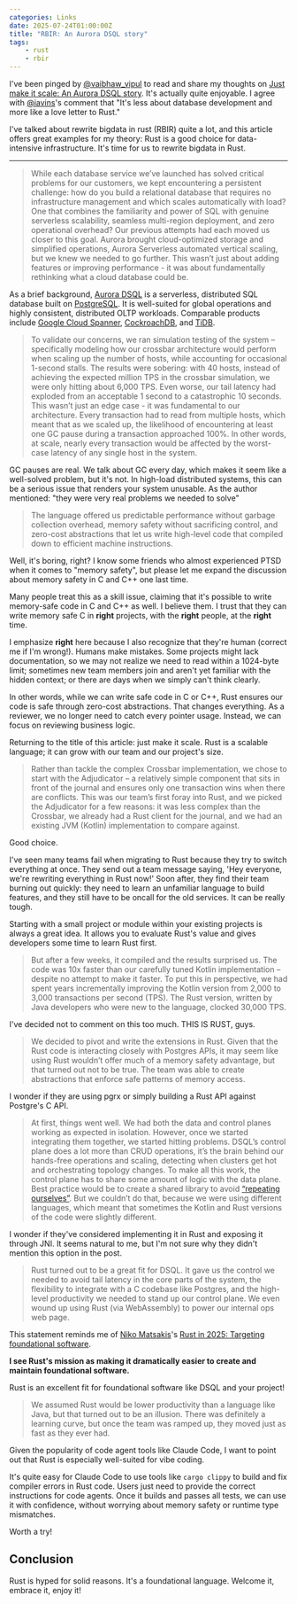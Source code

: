```yaml
---
categories: Links
date: 2025-07-24T01:00:00Z
title: "RBIR: An Aurora DSQL story"
tags:
    - rust
    - rbir
---
```


I've been pinged by [@vaibhaw_vipul](https://x.com/vaibhaw_vipul) to read and share my thoughts on [Just make it scale: An Aurora DSQL story](https://www.allthingsdistributed.com/2025/05/just-make-it-scale-an-aurora-dsql-story.html). It's actually quite enjoyable. I agree with [@iavins](https://x.com/iavins)'s comment that "It's less about database development and more like a love letter to Rust."

I've talked about rewrite bigdata in rust (RBIR) quite a lot, and this article offers great examples for my theory: Rust is a good choice for data-intensive infrastructure. It's time for us to rewrite bigdata in Rust.

---

> While each database service we’ve launched has solved critical problems for our customers, we kept encountering a persistent challenge: how do you build a relational database that requires no infrastructure management and which scales automatically with load? One that combines the familiarity and power of SQL with genuine serverless scalability, seamless multi-region deployment, and zero operational overhead? Our previous attempts had each moved us closer to this goal. Aurora brought cloud-optimized storage and simplified operations, Aurora Serverless automated vertical scaling, but we knew we needed to go further. This wasn’t just about adding features or improving performance - it was about fundamentally rethinking what a cloud database could be.

As a brief background, [Aurora DSQL](https://aws.amazon.com/rds/aurora/) is a serverless, distributed SQL database built on [PostgreSQL](https://www.postgresql.org/). It is well-suited for global operations and highly consistent, distributed OLTP workloads. Comparable products include [Google Cloud Spanner](https://cloud.google.com/spanner), [CockroachDB](https://www.cockroachlabs.com/), and [TiDB](https://pingcap.com/).

> To validate our concerns, we ran simulation testing of the system – specifically modeling how our crossbar architecture would perform when scaling up the number of hosts, while accounting for occasional 1-second stalls. The results were sobering: with 40 hosts, instead of achieving the expected million TPS in the crossbar simulation, we were only hitting about 6,000 TPS. Even worse, our tail latency had exploded from an acceptable 1 second to a catastrophic 10 seconds. This wasn’t just an edge case - it was fundamental to our architecture. Every transaction had to read from multiple hosts, which meant that as we scaled up, the likelihood of encountering at least one GC pause during a transaction approached 100%. In other words, at scale, nearly every transaction would be affected by the worst-case latency of any single host in the system.

GC pauses are real. We talk about GC every day, which makes it seem like a well-solved problem, but it's not. In high-load distributed systems, this can be a serious issue that renders your system unusable. As the author mentioned: "they were very real problems we needed to solve"

> The language offered us predictable performance without garbage collection overhead, memory safety without sacrificing control, and zero-cost abstractions that let us write high-level code that compiled down to efficient machine instructions.

Well, it's boring, right? I know some friends who almost experienced PTSD when it comes to "memory safety", but please let me expand the discussion about memory safety in C and C++ one last time.

Many people treat this as a skill issue, claiming that it's possible to write memory-safe code in C and C++ as well. I believe them. I trust that they can write memory safe C in **right** projects, with the **right** people, at the **right** time.

I emphasize **right** here because I also recognize that they're human (correct me if I'm wrong!). Humans make mistakes. Some projects might lack documentation, so we may not realize we need to read within a 1024-byte limit; sometimes new team members join and aren't yet familiar with the hidden context; or there are days when we simply can't think clearly.

In other words, while we can write safe code in C or C++, Rust ensures our code is safe through zero-cost abstractions. That changes everything. As a reviewer, we no longer need to catch every pointer usage. Instead, we can focus on reviewing business logic.

Returning to the title of this article: just make it scale. Rust is a scalable language; it can grow with our team and our project's size.

> Rather than tackle the complex Crossbar implementation, we chose to start with the Adjudicator – a relatively simple component that sits in front of the journal and ensures only one transaction wins when there are conflicts. This was our team’s first foray into Rust, and we picked the Adjudicator for a few reasons: it was less complex than the Crossbar, we already had a Rust client for the journal, and we had an existing JVM (Kotlin) implementation to compare against.

Good choice.

I've seen many teams fail when migrating to Rust because they try to switch everything at once. They send out a team message saying, 'Hey everyone, we're rewriting everything in Rust now!' Soon after, they find their team burning out quickly: they need to learn an unfamiliar language to build features, and they still have to be oncall for the old services. It can be really tough.

Starting with a small project or module within your existing projects is always a great idea. It allows you to evaluate Rust's value and gives developers some time to learn Rust first.

> But after a few weeks, it compiled and the results surprised us. The code was 10x faster than our carefully tuned Kotlin implementation – despite no attempt to make it faster. To put this in perspective, we had spent years incrementally improving the Kotlin version from 2,000 to 3,000 transactions per second (TPS). The Rust version, written by Java developers who were new to the language, clocked 30,000 TPS.

I've decided not to comment on this too much. THIS IS RUST, guys.

> We decided to pivot and write the extensions in Rust. Given that the Rust code is interacting closely with Postgres APIs, it may seem like using Rust wouldn’t offer much of a memory safety advantage, but that turned out not to be true. The team was able to create abstractions that enforce safe patterns of memory access.

I wonder if they are using pgrx or simply building a Rust API against Postgre's C API.

> At first, things went well. We had both the data and control planes working as expected in isolation. However, once we started integrating them together, we started hitting problems. DSQL’s control plane does a lot more than CRUD operations, it’s the brain behind our hands-free operations and scaling, detecting when clusters get hot and orchestrating topology changes. To make all this work, the control plane has to share some amount of logic with the data plane. Best practice would be to create a shared library to avoid [“repeating ourselves”](https://en.wikipedia.org/wiki/Don%27t_repeat_yourself). But we couldn’t do that, because we were using different languages, which meant that sometimes the Kotlin and Rust versions of the code were slightly different.

I wonder if they've considered implementing it in Rust and exposing it through JNI. It seems natural to me, but I'm not sure why they didn't mention this option in the post.

> Rust turned out to be a great fit for DSQL. It gave us the control we needed to avoid tail latency in the core parts of the system, the flexibility to integrate with a C codebase like Postgres, and the high-level productivity we needed to stand up our control plane. We even wound up using Rust (via WebAssembly) to power our internal ops web page.

This statement reminds me of [Niko Matsakis](https://github.com/nikomatsakis)'s [Rust in 2025: Targeting foundational software](https://smallcultfollowing.com/babysteps/blog/2025/03/10/rust-2025-intro/).

**I see Rust's mission as making it dramatically easier to create and maintain foundational software.**

Rust is an excellent fit for foundational software like DSQL and your project!

> We assumed Rust would be lower productivity than a language like Java, but that turned out to be an illusion. There was definitely a learning curve, but once the team was ramped up, they moved just as fast as they ever had.

Given the popularity of code agent tools like Claude Code, I want to point out that Rust is especially well-suited for vibe coding.

It's quite easy for Claude Code to use tools like `cargo clippy` to build and fix compiler errors in Rust code. Users just need to provide the correct instructions for code agents. Once it builds and passes all tests, we can use it with confidence, without worrying about memory safety or runtime type mismatches.

Worth a try!

## Conclusion

Rust is hyped for solid reasons. It's a foundational language. Welcome it, embrace it, enjoy it!
